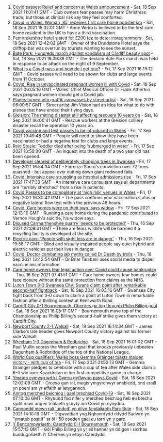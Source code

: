 1. [Covid passes: Relief and concern at Wales announcement](https://www.bbc.co.uk/news/uk-wales-58607964?at_medium=RSS&at_campaign=KARANGA) - Sat, 18 Sep 2021 11:01:41 GMT - Club owners fear passes may harm Christmas trade, but those at clinical risk say they feel comforted.
2. [Covid in Wales: Woman, 85, receives first care home booster jab](https://www.bbc.co.uk/news/uk-wales-58602023?at_medium=RSS&at_campaign=KARANGA) - Sat, 18 Sep 2021 15:32:01 GMT - Anne Webb is believed to be the first care home resident in the UK to have a third vaccination.
3. [Pembrokeshire hotel slated for £200 fee to deter instagrammers](https://www.bbc.co.uk/news/58607498?at_medium=RSS&at_campaign=KARANGA) - Sat, 18 Sep 2021 12:42:02 GMT - Owner of the Druidstone Hotel says the clifftop bar was overrun by tourists wanting to see the sunset.
4. [Bute Park: Hundreds march against vandalism at Cardiff beauty spot](https://www.bbc.co.uk/news/uk-wales-58610599?at_medium=RSS&at_campaign=KARANGA) - Sat, 18 Sep 2021 16:39:39 GMT - The Reclaim Bute Park march was held in response to an attack on the night of 9 September.
5. [What is a Covid pass and how do I get one?](https://www.bbc.co.uk/news/uk-wales-politics-58600373?at_medium=RSS&at_campaign=KARANGA) - Fri, 17 Sep 2021 16:19:12 GMT - Covid passes will need to be shown for clubs and large events from 11 October.
6. [Covid: Rise in unvaccinated pregnant women ill with Covid](https://www.bbc.co.uk/news/uk-wales-58603539?at_medium=RSS&at_campaign=KARANGA) - Sat, 18 Sep 2021 06:05:16 GMT - Wales' Chief Medical Officer Dr Frank Atherton says pregnant women should get a Covid jab.
7. [Planes turned into graffiti canvasses by street artist](https://www.bbc.co.uk/news/uk-wales-58573703?at_medium=RSS&at_campaign=KARANGA) - Sat, 18 Sep 2021 06:00:57 GMT - Street artist Jim Vision had an idea for what to do with planes that have ended their flying days.
8. [Gleision: The mining disaster still affecting rescuers 10 years on](https://www.bbc.co.uk/news/uk-wales-58585552?at_medium=RSS&at_campaign=KARANGA) - Sat, 18 Sep 2021 06:00:41 GMT - Rescue workers at the Gleision colliery disaster recall the operation 10 years on.
9. [Covid vaccine and test passes to be introduced in Wales](https://www.bbc.co.uk/news/uk-wales-politics-58596128?at_medium=RSS&at_campaign=KARANGA) - Fri, 17 Sep 2021 19:49:48 GMT - People will need to show they have been vaccinated or had a negative test for clubs and large events.
10. [Reid Steele: Toddler died after being 'submerged in water'](https://www.bbc.co.uk/news/uk-wales-58596394?at_medium=RSS&at_campaign=KARANGA) - Fri, 17 Sep 2021 10:50:00 GMT - An inquest into the death of a two year old has been opened.
11. [Developer cleared of deliberately chopping trees in Swansea](https://www.bbc.co.uk/news/uk-wales-58601981?at_medium=RSS&at_campaign=KARANGA) - Fri, 17 Sep 2021 16:54:34 GMT - Fiorenzo Sauro's conviction over 72 trees quashed - but appeal over cutting down giant redwood fails.
12. [Covid: Intensive care struggling as hospital admissions rise](https://www.bbc.co.uk/news/uk-wales-58602523?at_medium=RSS&at_campaign=KARANGA) - Fri, 17 Sep 2021 17:47:33 GMT - An intensive care consultant says all departments are "terribly stretched" from a rise in patients.
13. [Covid Passes to be compulsory at 'high risk' venues in Wales](https://www.bbc.co.uk/news/uk-wales-58595008?at_medium=RSS&at_campaign=KARANGA) - Fri, 17 Sep 2021 16:30:42 GMT - The pass confirms your vaccination status or negative lateral flow test within the previous 48 hours.
14. [Covid: Care homes were on their own, says widow](https://www.bbc.co.uk/news/uk-wales-58596307?at_medium=RSS&at_campaign=KARANGA) - Fri, 17 Sep 2021 12:13:10 GMT - Running a care home during the pandemic contributed to Vernon Hough's suicide, his widow says.
15. [Disused Carmarthenshire quarry 'needs to be protected'](https://www.bbc.co.uk/news/uk-wales-58586625?at_medium=RSS&at_campaign=KARANGA) - Thu, 16 Sep 2021 22:09:31 GMT - There are fears wildlife will be harmed if a recycling faciity is developed at the site.
16. [Electric cars: 'People with sight loss are in danger'](https://www.bbc.co.uk/news/uk-wales-58588704?at_medium=RSS&at_campaign=KARANGA) - Thu, 16 Sep 2021 19:58:17 GMT - Blind and visually impaired people say quiet hybrid and electric vehicles put their lives in danger.
17. [Covid: Doctor combating jab myths called Dr Death by trolls](https://www.bbc.co.uk/news/uk-wales-58585318?at_medium=RSS&at_campaign=KARANGA) - Thu, 16 Sep 2021 13:42:54 GMT - Dr Bnar Talabani uses social media to dispel vaccine misinformation.
18. [Care home owners fear legal action over Covid could cause bankruptcy](https://www.bbc.co.uk/news/uk-wales-58579307?at_medium=RSS&at_campaign=KARANGA) - Thu, 16 Sep 2021 07:41:51 GMT - Care home owners fear homes could face closure without the same protection from claims as the NHS.
19. [Luton Town 3-3 Swansea City: Swans claim point after remarkable second-half fightback](https://www.bbc.co.uk/sport/football/58525101?at_medium=RSS&at_campaign=KARANGA) - Sat, 18 Sep 2021 16:03:16 GMT - Swansea City fight back from 3-0 down to claim a point at Luton Town in remarkable fashion after a thrilling contest at Kenilworth Road.
20. [Cardiff City 0-1 Bournemouth: Cherries go top through Philip Billing goal](https://www.bbc.co.uk/sport/football/58525105?at_medium=RSS&at_campaign=KARANGA) - Sat, 18 Sep 2021 16:05:17 GMT - Bournemouth move top of the Championship as Philip Billing's second-half strike gives them victory at Cardiff City.
21. [Newport County 2-1 Walsall](https://www.bbc.co.uk/sport/football/58525272?at_medium=RSS&at_campaign=KARANGA) - Sat, 18 Sep 2021 16:14:34 GMT - James Clarke's late header gives Newport County victory against his former side Walsall.
22. [Wrexham 1-0 Dagenham & Redbridge](https://www.bbc.co.uk/sport/football/58525624?at_medium=RSS&at_campaign=KARANGA) - Sat, 18 Sep 2021 16:01:02 GMT - Paul Mullin scores the Wrexham goal that knocks previously unbeaten Dagenham & Redbridge off the top of the National League.
23. [World Cup qualifiers: Wales boss Gemma Grainger toasts maiden victory - with cup of tea](https://www.bbc.co.uk/sport/football/58604748?at_medium=RSS&at_campaign=KARANGA) - Fri, 17 Sep 2021 21:52:13 GMT - Gemma Grainger pledges to celebrate with a cup of tea after Wales side claim a 6-0 win over Kazakhstan in her first competitive game in charge.
24. [Ymateb cymysg wrth i Gymru gyflwyno pasys Covid](https://www.bbc.co.uk/newyddion/58608350?at_medium=RSS&at_campaign=KARANGA) - Sat, 18 Sep 2021 12:02:09 GMT - Croeso gan rai, megis ymgyrchwyr anabledd, ond eraill yn poeni am yr effaith ar letygarwch.
25. [Annog merched beichiog i gael brechiad Covid-19](https://www.bbc.co.uk/newyddion/58601773?at_medium=RSS&at_campaign=KARANGA) - Sat, 18 Sep 2021 07:10:06 GMT - Rhybudd fod nifer y merched beichiog heb eu brechu sydd nawr angen triniaeth ysbyty am Covid yn cynyddu.
26. [Cannoedd mewn rali 'undod' yn dilyn fandaliaeth Parc Bute](https://www.bbc.co.uk/newyddion/58600423?at_medium=RSS&at_campaign=KARANGA) - Sat, 18 Sep 2021 14:10:18 GMT - Digwyddiad yng Nghaerdydd ddydd Sadwrn yn "ymateb positif" ar ôl i 50 coeden gael eu torri yn y parc.
27. [Y Bencampwriaeth: Caerdydd 0-1 Bournemouth](https://www.bbc.co.uk/newyddion/58610760?at_medium=RSS&at_campaign=KARANGA) - Sat, 18 Sep 2021 15:57:13 GMT - Gôl Philip Billing yn yr ail hanner yn ddigon i sicrhau buddugoliaeth i'r Cherries yn erbyn Caerdydd.
